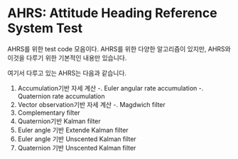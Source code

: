 # AHRS: Attitude Heading Reference System Test
AHRS를 위한 test code 모음이다.
AHRS를 위한 다양한 알고리즘이 있지만, AHRS와 이것을 다루기 위한 기본적인 내용만 있습니다.

여기서 다루고 있는 AHRS는 다음과 같습니다.
1) Accumulation기반 자세 계산
-. Euler angular rate accumulation
-. Quaternion rate accumulation
2) Vector observation기반 자세 계산
-. Magdwich filter
3) Complementary filter
4) Quaternion기반 Kalman filter
5) Euler angle 기반 Extende Kalman filter
6) Euler angle 기반 Unscented Kalman filter
7) Quaternion 기반 Unscented Kalman filter 
